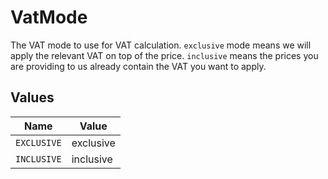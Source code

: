 # VatMode

The VAT mode to use for VAT calculation. `exclusive` mode means we will apply the relevant VAT on top of the
price. `inclusive` means the prices you are providing to us already contain the VAT you want to apply.


## Values

| Name        | Value       |
| ----------- | ----------- |
| `EXCLUSIVE` | exclusive   |
| `INCLUSIVE` | inclusive   |